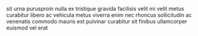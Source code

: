 sit urna purusproin nulla ex tristique gravida facilisis velit mi velit metus
curabitur libero ac vehicula metus viverra enim nec rhoncus sollicitudin ac
venenatis commodo mauris est pulvinar curabitur sit finibus ullamcorper euismod
vel erat
